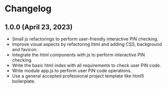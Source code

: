# Changelog

## 1.0.0 (April 23, 2023)

* Small js refactorings to perform user-friendly interactive PIN checking.
* Improve visual aspects by refactoring html and adding CSS, background and favicon.
* Integrate the html components with js to perform interactive PIN checking.
* Write the basic html index with all requirements to check user PIN code.
* Write module app.js to perform user PIN code operations.
* Use a general accepted professional project template like html5 boilerplate.